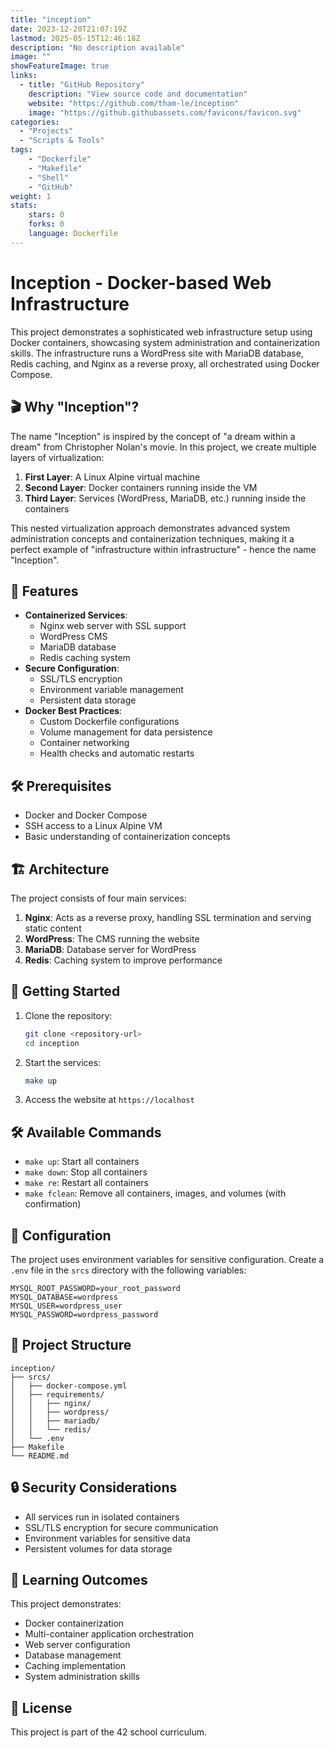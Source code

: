 ```yaml
---
title: "inception"
date: 2023-12-20T21:07:19Z
lastmod: 2025-05-15T12:46:18Z
description: "No description available"
image: ""
showFeatureImage: true
links:
  - title: "GitHub Repository"
    description: "View source code and documentation"
    website: "https://github.com/tham-le/inception"
    image: "https://github.githubassets.com/favicons/favicon.svg"
categories:
  - "Projects"
  - "Scripts & Tools"
tags:
    - "Dockerfile"
    - "Makefile"
    - "Shell"
    - "GitHub"
weight: 1
stats:
    stars: 0
    forks: 0
    language: Dockerfile
---
```


# Inception - Docker-based Web Infrastructure

This project demonstrates a sophisticated web infrastructure setup using Docker containers, showcasing system administration and containerization skills. The infrastructure runs a WordPress site with MariaDB database, Redis caching, and Nginx as a reverse proxy, all orchestrated using Docker Compose.

## 🎬 Why "Inception"?

The name "Inception" is inspired by the concept of "a dream within a dream" from Christopher Nolan's movie. In this project, we create multiple layers of virtualization:

1. **First Layer**: A Linux Alpine virtual machine
2. **Second Layer**: Docker containers running inside the VM
3. **Third Layer**: Services (WordPress, MariaDB, etc.) running inside the containers

This nested virtualization approach demonstrates advanced system administration concepts and containerization techniques, making it a perfect example of "infrastructure within infrastructure" - hence the name "Inception".

## 🚀 Features

- **Containerized Services**:
  - Nginx web server with SSL support
  - WordPress CMS
  - MariaDB database
  - Redis caching system
- **Secure Configuration**:
  - SSL/TLS encryption
  - Environment variable management
  - Persistent data storage
- **Docker Best Practices**:
  - Custom Dockerfile configurations
  - Volume management for data persistence
  - Container networking
  - Health checks and automatic restarts

## 🛠️ Prerequisites

- Docker and Docker Compose
- SSH access to a Linux Alpine VM
- Basic understanding of containerization concepts

## 🏗️ Architecture

The project consists of four main services:

1. **Nginx**: Acts as a reverse proxy, handling SSL termination and serving static content
2. **WordPress**: The CMS running the website
3. **MariaDB**: Database server for WordPress
4. **Redis**: Caching system to improve performance

## 🚀 Getting Started

1. Clone the repository:

   ```bash
   git clone <repository-url>
   cd inception
   ```

2. Start the services:

   ```bash
   make up
   ```

3. Access the website at `https://localhost`

## 🛠️ Available Commands

- `make up`: Start all containers
- `make down`: Stop all containers
- `make re`: Restart all containers
- `make fclean`: Remove all containers, images, and volumes (with confirmation)

## 🔧 Configuration

The project uses environment variables for sensitive configuration. Create a `.env` file in the `srcs` directory with the following variables:

```
MYSQL_ROOT_PASSWORD=your_root_password
MYSQL_DATABASE=wordpress
MYSQL_USER=wordpress_user
MYSQL_PASSWORD=wordpress_password
```

## 📁 Project Structure

```
inception/
├── srcs/
│   ├── docker-compose.yml
│   ├── requirements/
│   │   ├── nginx/
│   │   ├── wordpress/
│   │   ├── mariadb/
│   │   └── redis/
│   └── .env
├── Makefile
└── README.md
```

## 🔒 Security Considerations

- All services run in isolated containers
- SSL/TLS encryption for secure communication
- Environment variables for sensitive data
- Persistent volumes for data storage

## 🎯 Learning Outcomes

This project demonstrates:

- Docker containerization
- Multi-container application orchestration
- Web server configuration
- Database management
- Caching implementation
- System administration skills

## 📝 License

This project is part of the 42 school curriculum.
